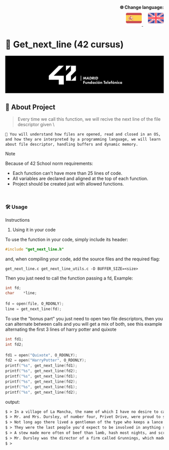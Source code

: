 <p align="end">
   <strong>🌐 Change language:</strong><br>
   <a href="README.es.md">
    <img src="https://github.com/Nachopuerto95/multilang/blob/main/ES.png" alt="Español" width="50">
  </a>&nbsp;&nbsp;&nbsp;
  <a href="/README.md">
    <img src="https://github.com/Nachopuerto95/multilang/blob/main/EN.png" alt="English" width="50">
  </a>
</p>

<h1>🧵 Get_next_line (42 cursus)</h1>

<img src="https://github.com/Nachopuerto95/multilang/blob/main/42-Madrid%20-%20Edited.jpg">

## 📜 About Project

> Every time we call this function, we will recive the next line of the file descriptor given \

	🚀 You will understand how files are opened, read and closed in an OS,
    and how they are interpreted by a programming language, we will learn
    about file descriptor, handling buffers and dynamic memory.

> [!NOTE]  
> Because of 42 School norm requirements:
> * Each function can't have more than 25 lines of code.
> * All variables are declared and aligned at the top of each function.
> * Project should be created just with allowed functions.
<br>

### 🛠️ Usage

Instructions
1. Using it in your code

To use the function in your code, simply include its header:

```c
#include "get_next_line.h"
````
and, when compiling your code, add the source files and the required flag:

```shell
get_next_line.c get_next_line_utils.c -D BUFFER_SIZE=<size>
```
Then you just need to call the function passing a fd, Example:

```c
int	fd;
char	*line;

fd = open(file, O_RDONLY);
line = get_next_line(fd);
```

To use the "bonus part" you just need to open two file descriptors, then you can alternate between calls and you will get a mix of both,
see this example alternating the first 3 lines of harry potter and quixote

```c
int	fd1;
int	fd2;

fd1 = open("Quixote", O_RDONLY);
fd2 = open("HarryPotter", O_RDONLY);
printf("%s", get_next_line(fd1);
printf("%s", get_next_line(fd2);
printf("%s", get_next_line(fd1);
printf("%s", get_next_line(fd2);
printf("%s", get_next_line(fd1);
printf("%s", get_next_line(fd2);
```
output:

```html
$ > In a village of La Mancha, the name of which I have no desire to call to mind...
$ > Mr. and Mrs. Dursley, of number four, Privet Drive, were proud to say that they were perfectly normal, thank you very much.
$ > Not long ago there lived a gentleman of the type who keeps a lance in the rack, an old shield, a lean horse, and a fast greyhound.
$ > They were the last people you'd expect to be involved in anything strange or mysterious, because they just didn’t hold with such nonsense.
$ > A stew made more often of beef than lamb, hash most nights, and scrambled eggs and scraps on Saturdays...
$ > Mr. Dursley was the director of a firm called Grunnings, which made drills.
$ >
```


